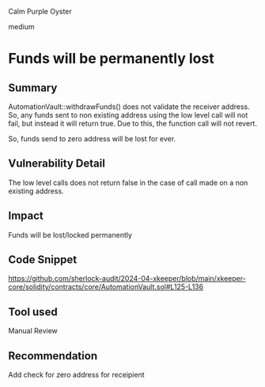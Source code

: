 Calm Purple Oyster

medium

# Funds will be permanently lost

## Summary
AutomationVault::withdrawFunds() does not validate the receiver address. So, any funds sent to non existing address using the low level call will not fail, but instead it will return true. Due to this, the function call will not revert.

So, funds send to zero address will be lost for ever.

## Vulnerability Detail
The low level calls does not return false in the case of call made on a non existing address.

## Impact
Funds will be lost/locked permanently

## Code Snippet
https://github.com/sherlock-audit/2024-04-xkeeper/blob/main/xkeeper-core/solidity/contracts/core/AutomationVault.sol#L125-L136

## Tool used
Manual Review

## Recommendation
Add check for zero address for receipient